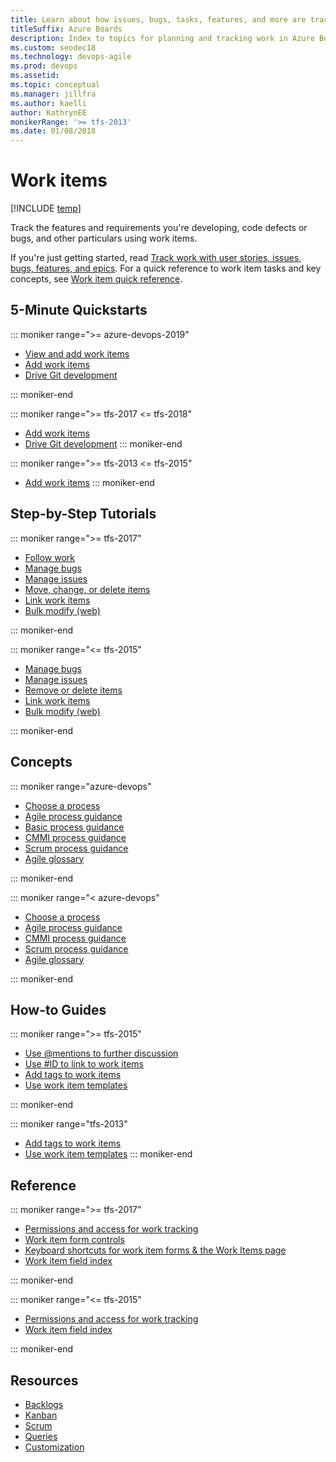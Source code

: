 ```yaml
---
title: Learn about how issues, bugs, tasks, features, and more are tracked using work items 
titleSuffix: Azure Boards 
description: Index to topics for planning and tracking work in Azure Boards, Azure DevOps, & Team Foundation Server
ms.custom: seodec18
ms.technology: devops-agile
ms.prod: devops
ms.assetid:  
ms.topic: conceptual
ms.manager: jillfra
ms.author: kaelli
author: KathrynEE
monikerRange: '>= tfs-2013'
ms.date: 01/08/2018
---
```


# Work items

[!INCLUDE [temp](../_shared/version-vsts-tfs-all-versions.md)]   


Track the features and requirements you're developing, code defects or bugs, and other particulars using work items. 

If you're just getting started, read [Track work with user stories, issues, bugs, features, and epics](about-work-items.md). For a quick reference to work item tasks and key concepts, see [Work item quick reference](quick-ref.md).


## 5-Minute Quickstarts  

::: moniker range=">= azure-devops-2019"
- [View and add work items](view-add-work-items.md)  
- [Add work items](../backlogs/add-work-items.md?toc=/azure/devops/boards/work-items/toc.json&bc=/azure/devops/boards/work-items/breadcrumb/toc.json)
- [Drive Git development](../backlogs/connect-work-items-to-git-dev-ops.md?toc=/azure/devops/boards/work-items/toc.json&bc=/azure/devops/boards/work-items/breadcrumb/toc.json) 

::: moniker-end

::: moniker range=">= tfs-2017 <= tfs-2018"
  
- [Add work items](../backlogs/add-work-items.md?toc=/azure/devops/boards/work-items/toc.json&bc=/azure/devops/boards/work-items/breadcrumb/toc.json)
- [Drive Git development](../backlogs/connect-work-items-to-git-dev-ops.md?toc=/azure/devops/boards/work-items/toc.json&bc=/azure/devops/boards/work-items/breadcrumb/toc.json) 
::: moniker-end


::: moniker range=">= tfs-2013 <= tfs-2015"
- [Add work items](../backlogs/add-work-items.md?toc=/azure/devops/boards/work-items/toc.json&bc=/azure/devops/boards/work-items/breadcrumb/toc.json)
::: moniker-end

## Step-by-Step Tutorials
::: moniker range=">= tfs-2017"
- [Follow work](follow-work-items.md)
- [Manage bugs](../backlogs/manage-bugs.md?toc=/azure/devops/boards/work-items/toc.json&bc=/azure/devops/boards/work-items/breadcrumb/toc.json)
- [Manage issues](../backlogs/manage-issues-impediments.md?toc=/azure/devops/boards/work-items/toc.json&bc=/azure/devops/boards/work-items/breadcrumb/toc.json)
- [Move, change, or delete items](../backlogs/remove-delete-work-items.md?toc=/azure/devops/boards/work-items/toc.json&bc=/azure/devops/boards/work-items/breadcrumb/toc.json)
- [Link work items](../backlogs/add-link.md?toc=/azure/devops/boards/work-items/toc.json&bc=/azure/devops/boards/work-items/breadcrumb/toc.json)
- [Bulk modify (web)](../backlogs/bulk-modify-work-items.md?toc=/azure/devops/boards/work-items/toc.json&bc=/azure/devops/boards/work-items/breadcrumb/toc.json)

::: moniker-end

::: moniker range="<= tfs-2015"

- [Manage bugs](../backlogs/manage-bugs.md?toc=/azure/devops/boards/work-items/toc.json&bc=/azure/devops/boards/work-items/breadcrumb/toc.json)
- [Manage issues](../backlogs/manage-issues-impediments.md?toc=/azure/devops/boards/work-items/toc.json&bc=/azure/devops/boards/work-items/breadcrumb/toc.json)
- [Remove or delete items](../backlogs/remove-delete-work-items.md?toc=/azure/devops/boards/work-items/toc.json&bc=/azure/devops/boards/work-items/breadcrumb/toc.json)
- [Link work items](../backlogs/add-link.md?toc=/azure/devops/boards/work-items/toc.json&bc=/azure/devops/boards/work-items/breadcrumb/toc.json)
- [Bulk modify (web)](../backlogs/bulk-modify-work-items.md?toc=/azure/devops/boards/work-items/toc.json&bc=/azure/devops/boards/work-items/breadcrumb/toc.json)

::: moniker-end

## Concepts 

::: moniker range="azure-devops"

- [Choose a process](guidance/choose-process.md)  
- [Agile process guidance](guidance/agile-process.md)  
- [Basic process guidance](../get-started/track-issues-tasks.md?toc=/azure/devops/boards/work-items/toc.json&bc=/azure/devops/boards/work-items/breadcrumb/toc.json)  
- [CMMI process guidance](guidance/cmmi-process.md)  
- [Scrum process guidance](guidance/scrum-process.md)         
- [Agile glossary](agile-glossary.md) 

::: moniker-end

::: moniker range="< azure-devops"

- [Choose a process](guidance/choose-process.md)  
- [Agile process guidance](guidance/agile-process.md)  
- [CMMI process guidance](guidance/cmmi-process.md)  
- [Scrum process guidance](guidance/scrum-process.md)         
- [Agile glossary](agile-glossary.md) 

::: moniker-end

## How-to Guides
::: moniker range=">= tfs-2015"
- [Use @mentions to further discussion](../../notifications/at-mentions.md?toc=/azure/devops/boards/work-items/toc.json&bc=/azure/devops/boards/work-items/breadcrumb/toc.json)
- [Use #ID to link to work items](../../notifications/add-links-to-work-items.md?toc=/azure/devops/boards/work-items/toc.json&bc=/azure/devops/boards/work-items/breadcrumb/toc.json)
- [Add tags to work items](../queries/add-tags-to-work-items.md?toc=/azure/devops/boards/work-items/toc.json)
- [Use work item templates](../backlogs/work-item-template.md?toc=/azure/devops/boards/work-items/toc.json)

::: moniker-end

::: moniker range="tfs-2013"

- [Add tags to work items](../queries/add-tags-to-work-items.md?toc=/azure/devops/boards/work-items/toc.json)
- [Use work item templates](../backlogs/work-item-template.md?toc=/azure/devops/boards/work-items/toc.json)
::: moniker-end

## Reference
::: moniker range=">= tfs-2017"

- [Permissions and access for work tracking](../../organizations/security/permissions-access-work-tracking.md?toc=/azure/devops/boards/work-items/toc.json&bc=/azure/devops/boards/work-items/breadcrumb/toc.json)
- [Work item form controls](work-item-form-controls.md) 
- [Keyboard shortcuts for work item forms & the Work Items page](work-item-form-keyboard-shortcuts.md)       
- [Work item field index](guidance/work-item-field.md)
 
::: moniker-end

::: moniker range="<= tfs-2015"

- [Permissions and access for work tracking](../../organizations/security/permissions-access-work-tracking.md?toc=/azure/devops/boards/work-items/toc.json&bc=/azure/devops/boards/work-items/breadcrumb/toc.json)  
- [Work item field index](guidance/work-item-field.md)

::: moniker-end

## Resources 

- [Backlogs](../backlogs/index.md)
- [Kanban](../boards/index.md)
- [Scrum](../sprints/index.md)
- [Queries](../queries/index.md)
- [Customization](../../reference/index.md)



